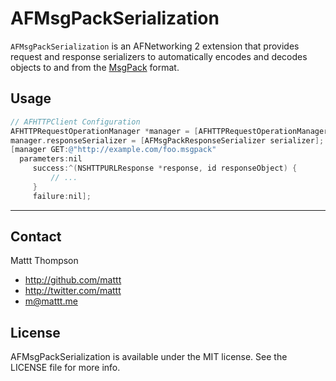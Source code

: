 AFMsgPackSerialization
======================

`AFMsgPackSerialization` is an AFNetworking 2 extension that provides request and response serializers to automatically encodes and decodes objects to and from the [MsgPack](http://msgpack.org) format.

## Usage

```objective-c
// AFHTTPClient Configuration
AFHTTPRequestOperationManager *manager = [AFHTTPRequestOperationManager manager];
manager.responseSerializer = [AFMsgPackResponseSerializer serializer];
[manager GET:@"http://example.com/foo.msgpack"
  parameters:nil
     success:^(NSHTTPURLResponse *response, id responseObject) {
         // ...
     }
     failure:nil];
```

---

## Contact

Mattt Thompson

- http://github.com/mattt
- http://twitter.com/mattt
- m@mattt.me

## License

AFMsgPackSerialization is available under the MIT license. See the LICENSE file for more info.
